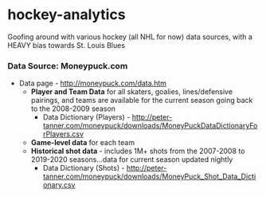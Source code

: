 # hockey-analytics
Goofing around with various hockey (all NHL for now) data sources, with a HEAVY bias towards St. Louis Blues

### Data Source: Moneypuck.com
* Data page - http://moneypuck.com/data.htm
  - **Player and Team Data** for all skaters, goalies, lines/defensive pairings, and teams are available for the current season going back to the 2008-2009 season
    - Data Dictionary (Players) - http://peter-tanner.com/moneypuck/downloads/MoneyPuckDataDictionaryForPlayers.csv
  - **Game-level data** for each team
  - **Historical shot data** - includes 1M+ shots from the 2007-2008 to 2019-2020 seasons...data for current season updated nightly
    - Data Dictionary (Shots) - http://peter-tanner.com/moneypuck/downloads/MoneyPuck_Shot_Data_Dictionary.csv

